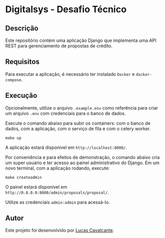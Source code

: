 # Digitalsys - Desafio Técnico

## Descrição

Este repositório contém uma aplicação Django que implementa uma API REST para gerenciamento de propostas de crédito.

## Requisitos

Para executar a aplicação, é necessário ter instalado `Docker` e `docker-compose`.

## Execução

Opcionalmente, utilize o arquivo `.example.env` como referência para criar um arquivo `.env` com credenciais para o banco de dados.

Execute o comando abaixo para subir os containers: com o banco de dados, com a aplicação, com o serviço de fila e com o celery worker. 
```
make up
```

A aplicação estará disponível em `http://localhost:8000/`.

Por conveniência e para efeitos de demonstração, o comando abaixo cria um super usuário e ter acesso ao painel administrativo do Django. Em um novo terminal, com a aplicação rodando, execute:
```
make createadmin
```

O painel estará disponível em `http://0.0.0.0:8000/admin/proposals/proposal/`.

Utilize as credenciais `admin:admin` para acessá-lo.

## Autor

Este projeto foi desenvolvido por [Lucas Cavalcante](www.github.com/CavalcanteLucas).

